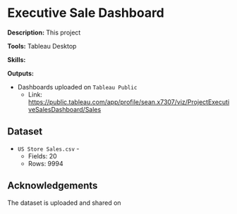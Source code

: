 # Executive Sale Dashboard

**Description:** This project

**Tools:** Tableau Desktop

**Skills:** 

**Outputs:**  
- Dashboards uploaded on `Tableau Public`
  - Link: https://public.tableau.com/app/profile/sean.x7307/viz/ProjectExecutiveSalesDashboard/Sales

## Dataset
- `US Store Sales.csv` - 
  - Fields: 20
  - Rows: 9994

## Acknowledgements
The dataset is uploaded and shared on


